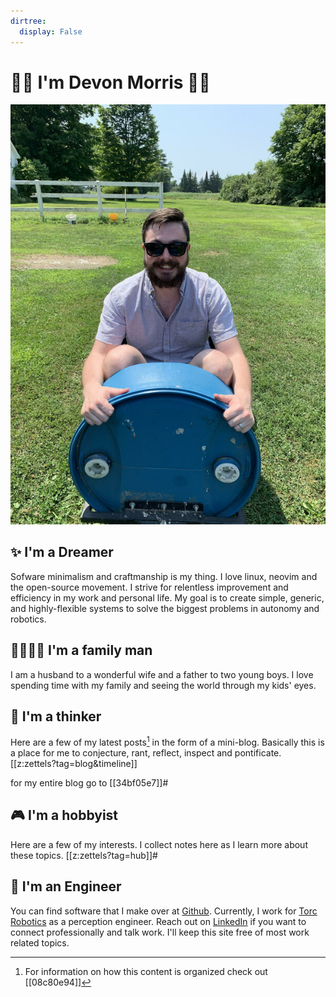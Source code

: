 ```yaml
---
dirtree:
  display: False
---
```

# 👋🏼 I'm Devon Morris  👋🏼

![Me](./static/me.jpeg)

## ✨ I'm a Dreamer
Sofware minimalism and craftmanship is my thing. I love linux, neovim and the
open-source movement. I strive for relentless improvement and efficiency in my
work and personal life. My goal is to create simple, generic, and
highly-flexible systems to solve the biggest problems in autonomy and robotics.

## 👨‍👩‍👦‍👦 I'm a family man

I am a husband to a wonderful wife and a father to two young boys. I love
spending time with my family and seeing the world through my kids' eyes.

## 🧠 I'm a thinker
Here are a few of my latest posts[^zet] in the form of a mini-blog. Basically this is
a place for me to conjecture, rant, reflect, inspect and pontificate.
[[z:zettels?tag=blog&timeline]]

for my entire blog go to [[34bf05e7]]#

## 🎮 I'm a hobbyist
Here are a few of my interests. I collect notes here as I learn more about these
topics.
[[z:zettels?tag=hub]]#

## 🦾 I'm an Engineer
You can find software that I make over at
[Github](https://github.com/DevonMorris).  Currently, I work for [Torc
Robotics](https://torc.ai/) as a perception engineer. Reach out on
[LinkedIn](https://www.linkedin.com/in/devonmorris1992/) if you want to connect
professionally and talk work. I'll keep this site free of most work related
topics.

[^zet]: For information on how this content is organized check out [[08c80e94]]
